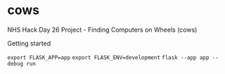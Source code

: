 # cows
NHS Hack Day 26 Project - Finding Computers on Wheels (cows)

Getting started

`export FLASK_APP=app`
`export FLASK_ENV=development`
`flask --app app --debug run`